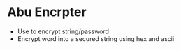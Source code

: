 # Abu Encrpter
* Use to encrypt string/password
* Encrypt word into a secured string using hex and ascii

